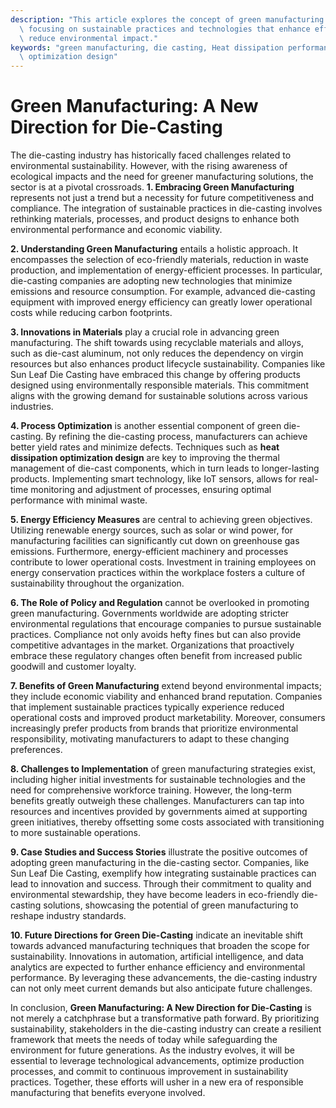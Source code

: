 ```yaml
---
description: "This article explores the concept of green manufacturing in the die-casting industry,\
  \ focusing on sustainable practices and technologies that enhance efficiency and\
  \ reduce environmental impact."
keywords: "green manufacturing, die casting, Heat dissipation performance, Heat dissipation\
  \ optimization design"
---
```

# Green Manufacturing: A New Direction for Die-Casting

The die-casting industry has historically faced challenges related to environmental sustainability. However, with the rising awareness of ecological impacts and the need for greener manufacturing solutions, the sector is at a pivotal crossroads. **1. Embracing Green Manufacturing** represents not just a trend but a necessity for future competitiveness and compliance. The integration of sustainable practices in die-casting involves rethinking materials, processes, and product designs to enhance both environmental performance and economic viability.

**2. Understanding Green Manufacturing** entails a holistic approach. It encompasses the selection of eco-friendly materials, reduction in waste production, and implementation of energy-efficient processes. In particular, die-casting companies are adopting new technologies that minimize emissions and resource consumption. For example, advanced die-casting equipment with improved energy efficiency can greatly lower operational costs while reducing carbon footprints.

**3. Innovations in Materials** play a crucial role in advancing green manufacturing. The shift towards using recyclable materials and alloys, such as die-cast aluminum, not only reduces the dependency on virgin resources but also enhances product lifecycle sustainability. Companies like Sun Leaf Die Casting have embraced this change by offering products designed using environmentally responsible materials. This commitment aligns with the growing demand for sustainable solutions across various industries.

**4. Process Optimization** is another essential component of green die-casting. By refining the die-casting process, manufacturers can achieve better yield rates and minimize defects. Techniques such as **heat dissipation optimization design** are key to improving the thermal management of die-cast components, which in turn leads to longer-lasting products. Implementing smart technology, like IoT sensors, allows for real-time monitoring and adjustment of processes, ensuring optimal performance with minimal waste.

**5. Energy Efficiency Measures** are central to achieving green objectives. Utilizing renewable energy sources, such as solar or wind power, for manufacturing facilities can significantly cut down on greenhouse gas emissions. Furthermore, energy-efficient machinery and processes contribute to lower operational costs. Investment in training employees on energy conservation practices within the workplace fosters a culture of sustainability throughout the organization.

**6. The Role of Policy and Regulation** cannot be overlooked in promoting green manufacturing. Governments worldwide are adopting stricter environmental regulations that encourage companies to pursue sustainable practices. Compliance not only avoids hefty fines but can also provide competitive advantages in the market. Organizations that proactively embrace these regulatory changes often benefit from increased public goodwill and customer loyalty.

**7. Benefits of Green Manufacturing** extend beyond environmental impacts; they include economic viability and enhanced brand reputation. Companies that implement sustainable practices typically experience reduced operational costs and improved product marketability. Moreover, consumers increasingly prefer products from brands that prioritize environmental responsibility, motivating manufacturers to adapt to these changing preferences.

**8. Challenges to Implementation** of green manufacturing strategies exist, including higher initial investments for sustainable technologies and the need for comprehensive workforce training. However, the long-term benefits greatly outweigh these challenges. Manufacturers can tap into resources and incentives provided by governments aimed at supporting green initiatives, thereby offsetting some costs associated with transitioning to more sustainable operations.

**9. Case Studies and Success Stories** illustrate the positive outcomes of adopting green manufacturing in the die-casting sector. Companies, like Sun Leaf Die Casting, exemplify how integrating sustainable practices can lead to innovation and success. Through their commitment to quality and environmental stewardship, they have become leaders in eco-friendly die-casting solutions, showcasing the potential of green manufacturing to reshape industry standards.

**10. Future Directions for Green Die-Casting** indicate an inevitable shift towards advanced manufacturing techniques that broaden the scope for sustainability. Innovations in automation, artificial intelligence, and data analytics are expected to further enhance efficiency and environmental performance. By leveraging these advancements, the die-casting industry can not only meet current demands but also anticipate future challenges.

In conclusion, **Green Manufacturing: A New Direction for Die-Casting** is not merely a catchphrase but a transformative path forward. By prioritizing sustainability, stakeholders in the die-casting industry can create a resilient framework that meets the needs of today while safeguarding the environment for future generations. As the industry evolves, it will be essential to leverage technological advancements, optimize production processes, and commit to continuous improvement in sustainability practices. Together, these efforts will usher in a new era of responsible manufacturing that benefits everyone involved.
